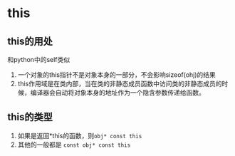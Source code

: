 # this
## this的用处
和python中的self类似
1. 一个对象的this指针不是对象本身的一部分，不会影响sizeof(ohj)的结果
2. this作用域是在类内部，当在类的非静态成员函数中访问类的非静态成员的时候，编译器会自动将对象本身的地址作为一个隐含参数传递给函数。

## this的类型

1. 如果是返回*this的函数，则`obj* const this`
2. 其他的一般都是 `const obj* const this`
